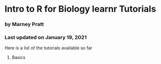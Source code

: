 # Intro to R for Biology learnr Tutorials

### by Marney Pratt

### Last updated on January 19, 2021




Here is a list of the tutorials available so far

1. Basics